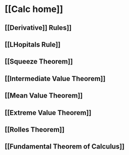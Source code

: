 # [[Calc home]]

## [[Derivative]] Rules]]
## [[LHopitals Rule]]
## [[Squeeze Theorem]]
## [[Intermediate Value Theorem]]
## [[Mean Value Theorem]]
## [[Extreme Value Theorem]]
## [[Rolles Theorem]]
## [[Fundamental Theorem of Calculus]]
